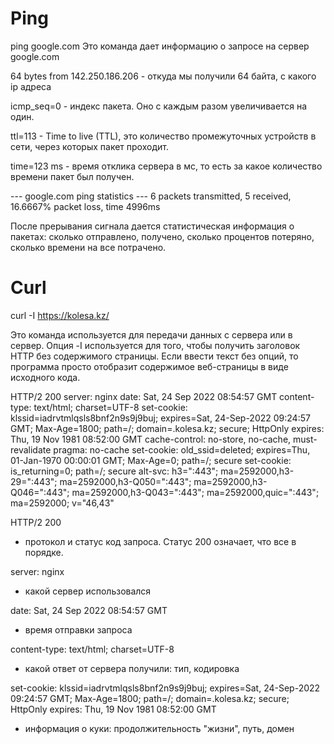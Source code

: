 # Ping

ping google.com
Это команда дает информацию о запросе на сервер google.com

64 bytes from 142.250.186.206 - откуда мы получили 64 байта, с какого ip адреса

icmp_seq=0 - индекс пакета. Оно с каждым разом увеличивается на один.

ttl=113 - Time to live (TTL), это количество промежуточных устройств в сети, через которых пакет проходит.

time=123 ms - время отклика сервера в мс, то есть за какое количество времени пакет был получен.

--- google.com ping statistics ---
6 packets transmitted, 5 received, 16.6667% packet loss, time 4996ms

После прерывания сигнала дается статистическая информация о пакетах: сколько отправлено, получено, сколько процентов потеряно, сколько времени на все потрачено.

# Curl

curl -I https://kolesa.kz/

Это команда используется для передачи данных с сервера или в сервер.
Опция -I используется для того, чтобы получить заголовок HTTP без содержимого страницы. 
Если ввести текст без опций, то программа просто отобразит содержимое веб-страницы в виде исходного кода. 


HTTP/2 200 
server: nginx
date: Sat, 24 Sep 2022 08:54:57 GMT
content-type: text/html; charset=UTF-8
set-cookie: klssid=iadrvtmlqsls8bnf2n9s9j9buj; expires=Sat, 24-Sep-2022 09:24:57 GMT; Max-Age=1800; path=/; domain=.kolesa.kz; secure; HttpOnly
expires: Thu, 19 Nov 1981 08:52:00 GMT
cache-control: no-store, no-cache, must-revalidate
pragma: no-cache
set-cookie: old_ssid=deleted; expires=Thu, 01-Jan-1970 00:00:01 GMT; Max-Age=0; path=/; secure
set-cookie: is_returning=0; path=/; secure
alt-svc: h3=":443"; ma=2592000,h3-29=":443"; ma=2592000,h3-Q050=":443"; ma=2592000,h3-Q046=":443"; ma=2592000,h3-Q043=":443"; ma=2592000,quic=":443"; ma=2592000; v="46,43"


HTTP/2 200 
- протокол и статус код запроса. Статус 200 означает, что все в порядке. 

server: nginx 
- какой сервер использовался

date: Sat, 24 Sep 2022 08:54:57 GMT 
- время отправки запроса

content-type: text/html; charset=UTF-8 
- какой ответ от сервера получили: тип, кодировка

set-cookie: klssid=iadrvtmlqsls8bnf2n9s9j9buj; expires=Sat, 24-Sep-2022 09:24:57 GMT; Max-Age=1800; path=/; domain=.kolesa.kz; secure; HttpOnly
expires: Thu, 19 Nov 1981 08:52:00 GMT
- информация о куки: продолжительность "жизни", путь, домен


